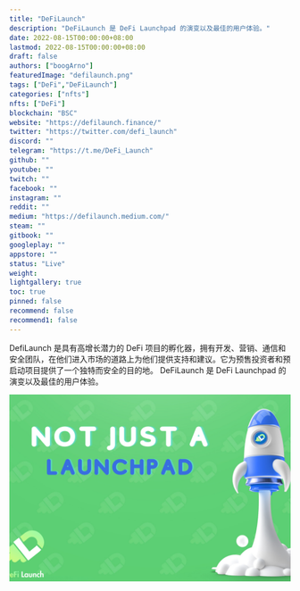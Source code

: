 ```yaml
---
title: "DeFiLaunch"
description: "DeFiLaunch 是 DeFi Launchpad 的演变以及最佳的用户体验。"
date: 2022-08-15T00:00:00+08:00
lastmod: 2022-08-15T00:00:00+08:00
draft: false
authors: ["boogArno"]
featuredImage: "defilaunch.png"
tags: ["DeFi","DeFiLaunch"]
categories: ["nfts"]
nfts: ["DeFi"]
blockchain: "BSC"
website: "https://defilaunch.finance/"
twitter: "https://twitter.com/defi_launch"
discord: ""
telegram: "https://t.me/DeFi_Launch"
github: ""
youtube: ""
twitch: ""
facebook: ""
instagram: ""
reddit: ""
medium: "https://defilaunch.medium.com/"
steam: ""
gitbook: ""
googleplay: ""
appstore: ""
status: "Live"
weight: 
lightgallery: true
toc: true
pinned: false
recommend: false
recommend1: false
---
```

<p>DefiLaunch 是具有高增长潜力的 DeFi 项目的孵化器，拥有开发、营销、通信和安全团队，在他们进入市场的道路上为他们提供支持和建议。它为预售投资者和预启动项目提供了一个独特而安全的目的地。 DeFiLaunch 是 DeFi Launchpad 的演变以及最佳的用户体验。</p>

![defilaunch-dapp-defi-bsc-image3_f0f22ffdff080da6eba033ab1094aa0d](defilaunch-dapp-defi-bsc-image3_f0f22ffdff080da6eba033ab1094aa0d.png)
